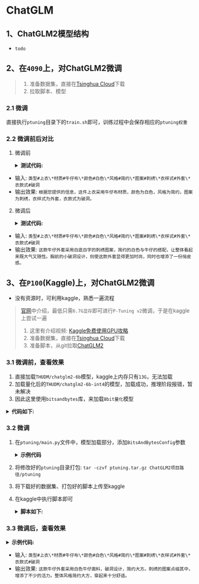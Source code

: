 # ChatGLM


## 1、ChatGLM2模型结构
- `todo`

## 2、在`4090`上，对ChatGLM2微调
> 1. 准备数据集，直接在[Tsinghua Cloud](https://cloud.tsinghua.edu.cn/f/b3f119a008264b1cabd1/?dl=1)下载
> 2. 拉取脚本、模型

### 2.1 微调
直接执行`ptuning`目录下的`train.sh`即可，训练过程中会保存相应的`ptuning权重`

### 2.2 微调前后对比
1. 微调前

    <details>
    <summary><b>测试代码:</b></summary>

    ```python
    model_path = "原始模型所在目录"
    tokenizer = AutoTokenizer.from_pretrained(model_path, trust_remote_code=True)
    model = AutoModel.from_pretrained(model_path, trust_remote_code=True).half().cuda()
    model = model.eval()

    # 微调前
    response, history = model.chat(tokenizer, "类型#上衣\*材质#牛仔布\*颜色#白色\*风格#简约\*图案#刺绣\*衣样式#外套\*衣款式#破洞", history=[])
    print(response)
    ```
    </details>

- 输入: `类型#上衣\*材质#牛仔布\*颜色#白色\*风格#简约\*图案#刺绣\*衣样式#外套\*衣款式#破洞`
- 输出效果: `根据您提供的信息，这件上衣采用牛仔布材质，颜色为白色，风格为简约，图案为刺绣，衣样式为外套，衣款式为破洞。`

2. 微调后

    <details>
    <summary><b>测试代码:</b></summary>

    ```python
    # 1、配置文件中提供'pre_seq_len'参数
    config = AutoConfig.from_pretrained(model_path, trust_remote_code=True, pre_seq_len=128)
    # 2、模型加载时，会创建一个随机初始化的'model.transformer.prefix_encoder'
    model = AutoModel.from_pretrained(model_path, config=config, trust_remote_code=True)
    # 3、加载P-Tuning权重
    prefix_state_dict = torch.load("/训练时的输出目录/checkpoint-600/pytorch_model.bin")
    new_prefix_state_dict = {}
    for k, v in prefix_state_dict.items():
        if k.startswith("transformer.prefix_encoder."):
            new_prefix_state_dict[k[len("transformer.prefix_encoder."):]] = v
    model.transformer.prefix_encoder.load_state_dict(new_prefix_state_dict)

    model = model.eval()
    model = model.half().cuda()    # 模型的主要参数，使用float16，猜测这里是为了跟训练阶段保持一致
    model.transformer.prefix_encoder.float()    # ptuning的权重，使用float32

    # 微调后
    response, history = model.chat(tokenizer, "类型#上衣\*材质#牛仔布\*颜色#白色\*风格#简约\*图案#刺绣\*衣样式#外套\*衣款式#破洞", history=[])
    print(response)
    ```
    </details>

- 输入: `类型#上衣\*材质#牛仔布\*颜色#白色\*风格#简约\*图案#刺绣\*衣样式#外套\*衣款式#破洞`
- 输出效果: `这款牛仔外套采用白底白字的刺绣图案，简约的白色与牛仔的搭配，让整体看起来既大气又随性。胸前的小破洞设计，则使这款外套显得更加时尚，同时也增添了一份俏皮感。`

## 3、在`P100`(Kaggle)上，对ChatGLM2微调
- 没有资源时，可利用kaggle，熟悉一遍流程
> [官网](https://www.heywhale.com/mw/project/64984a7b72ebe240516ae79c)中介绍，最低只需`6.7G显存`即可进行`P-Tuning v2`微调，于是在kaggle上尝试一遍
> 1. 这里有介绍视频: [Kaggle免费使用GPU攻略](https://www.bilibili.com/video/BV1oa411u7uR/?spm_id_from=333.788&vd_source=6f83dfd98e9e60e0535ab4b15f5c8e50)
> 2. 准备数据集，直接在[Tsinghua Cloud](https://cloud.tsinghua.edu.cn/f/b3f119a008264b1cabd1/?dl=1)下载
> 3. 准备脚本，从git拉取[ChatGLM2](https://github.com/THUDM/ChatGLM2-6B)

### 3.1 微调前，查看效果
1. 直接加载`THUDM/chatglm2-6b`模型，kaggle上内存只有`13G`，无法加载
2. 加载量化后的`THUDM/chatglm2-6b-int4`的模型，加载成功，推理阶段报错，暂未解决
3. 因此这里使用`bitsandbytes`库，来加载`8bit量化`模型

<details>
<summary><b>代码如下:</b></summary>

```python
# 1、kaggle中需要先安装这两个包
!pip install --upgrade accelerate
!pip install bitsandbytes


# 2、加载模型
import torch
from transformers import AutoTokenizer, AutoModel, BitsAndBytesConfig

model_name_or_path = 'THUDM/chatglm2-6b'
tokenizer = AutoTokenizer.from_pretrained(model_name_or_path, trust_remote_code=True)

bnb_config = BitsAndBytesConfig(
    load_in_8bit = True,
    llm_int8_threshold = 6.0,
    llm_int8_has_fp16_weight = False,
)
model = AutoModel.from_pretrained(model_name_or_path, 
                                  quantization_config = bnb_config,
                                  trust_remote_code=True)
model = model.eval()

# 3、推理
response, history = model.chat(tokenizer, "类型#上衣\*材质#牛仔布\*颜色#白色\*风格#简约\*图案#刺绣\*衣样式#外套\*衣款式#破洞", history=[])
print(response)

# 最终输出结果:
上衣

材质:牛仔布
颜色:白色
风格:简约
图案:刺绣
衣样式:外套
衣款式:破洞

这是一件简约的刺绣外套,使用牛仔布制成,颜色为白色。衣款式为外套,衣样式为破洞。
```

</details>

### 3.2 微调
1. 在`ptuning/main.py`文件中，模型加载部分，添加`BitsAndBytesConfig`参数

    <details>
    <summary><b>示例代码</b></summary>

    ```python
    # 修改前:
    model = AutoModel.from_pretrained(model_args.model_name_or_path, config=config, trust_remote_code=True)

    # 修改后:
    bnb_config = BitsAndBytesConfig(
            load_in_8bit = True,
            llm_int8_threshold = 6.0,
            llm_int8_has_fp16_weight = False,
        )
    model = AutoModel.from_pretrained(model_args.model_name_or_path, 
                                    quantization_config = bnb_config,
                                    config=config,
                                    trust_remote_code=True)
    ```
    
    </details>
2. 将修改好的`ptuning`目录打包: `tar -czvf ptuning.tar.gz ChatGLM2项目路径/ptuning`
3. 将下载好的数据集、打包好的脚本上传至kaggle
4. 在kaggle中执行脚本即可
   
    <details>
    <summary><b>脚本如下:</b></summary>

    ```python
    !pip install rouge_chinese
    !pip install --upgrade accelerate
    !pip install bitsandbytes

    import os
    os.environ["WANDB_DISABLED"] = "true"

    !torchrun --standalone --nnodes=1 --nproc-per-node=1 /kaggle/input/ptuning/ptuning/main.py \
        --do_train \
        --train_file /kaggle/input/advertisegen/AdvertiseGen/train.json \
        --validation_file /kaggle/input/advertisegen/AdvertiseGen/dev.json \
        --preprocessing_num_workers 2 \
        --prompt_column content \
        --response_column summary \
        --overwrite_cache \
        --model_name_or_path THUDM/chatglm2-6b \
        --output_dir output/adgen-chatglm2-6b-pt \
        --overwrite_output_dir \
        --max_source_length 64 \
        --max_target_length 128 \
        --per_device_train_batch_size 1 \
        --per_device_eval_batch_size 1 \
        --gradient_accumulation_steps 6 \
        --predict_with_generate \
        --max_steps 600 \
        --logging_steps 60 \
        --save_steps 60 \
        --learning_rate 2e-2 \
        --pre_seq_len 128 
    ```
    
    </details>

### 3.3 微调后，查看效果

<details>
    <summary><b>示例代码:</b></summary>

    ```python
    !pip install --upgrade accelerate
    !pip install bitsandbytes

    import torch
    from transformers import (
        AutoConfig,
        AutoModel,
        AutoTokenizer,
        BitsAndBytesConfig,
    )

    model_name_or_path = 'THUDM/chatglm2-6b'
    tokenizer = AutoTokenizer.from_pretrained(model_name_or_path, trust_remote_code=True)
    config = AutoConfig.from_pretrained(model_name_or_path,
                                            trust_remote_code=True,
                                            pre_seq_len=128) # 这里要提供'pre_seq_len'参数
    bnb_config = BitsAndBytesConfig(
                    load_in_8bit = True,
                    llm_int8_threshold = 6.0,
                    llm_int8_has_fp16_weight = False,
                )
    model = AutoModel.from_pretrained(model_name_or_path, 
                                        quantization_config = bnb_config,
                                        config=config,
                                        trust_remote_code=True)


    # 加载P-Tuning权重
    prefix_state_dict = torch.load("/kaggle/input/ptuning-model/pytorch_model.bin")
    new_prefix_state_dict = {}
    for k, v in prefix_state_dict.items():
        if k.startswith("transformer.prefix_encoder."):
            new_prefix_state_dict[k[len("transformer.prefix_encoder."):]] = v
    model.transformer.prefix_encoder.load_state_dict(new_prefix_state_dict)
    model.transformer.prefix_encoder.float()    # ptuning的权重，使用float32
    model.eval()

    # 微调后
    response, history = model.chat(tokenizer, "类型#上衣\*材质#牛仔布\*颜色#白色\*风格#简约\*图案#刺绣\*衣样式#外套\*衣款式#破洞", history=[])
    print(response)
    ```
    
</details>

- 输入: `类型#上衣\*材质#牛仔布\*颜色#白色\*风格#简约\*图案#刺绣\*衣样式#外套\*衣款式#破洞`
- 输出效果: `这款牛仔外套采用白色牛仔面料，破洞设计，简约大方。刺绣的图案点缀其中，增添了不少的活力。整体风格简约大方，穿起来十分舒适。`
